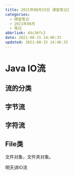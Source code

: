 ```yaml
---
title: 2021年08月15日 课堂笔记2
categories:
  - 随堂笔记
  - 2021年08月
  - 笔记
abbrlink: d4c36fc2
date: 2021-08-15 14:46:33
updated: 2021-08-15 14:46:33
---
```

# Java IO流
## 流的分类



## 字节流

## 字符流


## File类
文件对象，文件夹对象。


明天讲IO流